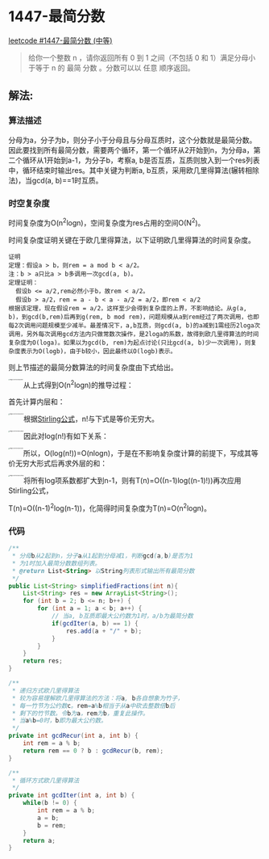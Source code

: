 # 1447-最简分数

[leetcode #1447-最简分数 (中等)](https://leetcode-cn.com/problems/simplified-fractions/)

> 给你一个整数 n ，请你返回所有 0 到 1 之间（不包括 0 和 1）满足分母小于等于  n 的 最简 分数 。分数可以以 任意 顺序返回。

## 解法: 

### 算法描述

分母为a，分子为b，则分子小于分母且与分母互质时，这个分数就是最简分数。因此要找到所有最简分数，需要两个循环，第一个循环从2开始到n，为分母a，第二个循环从1开始到a-1，为分子b，考察a, b是否互质，互质则放入到一个res列表中，循环结束时输出res。其中关键为判断a, b互质，采用欧几里得算法(辗转相除法)，当gcd(a, b)==1时互质。

### 时空复杂度

时间复杂度为O(n<sup>2</sup>logn)，空间复杂度为res占用的空间O(N<sup>2</sup>)。

时间复杂度证明关键在于欧几里得算法，以下证明欧几里得算法的时间复杂度。

```
证明
定理：假设a > b，则rem = a mod b < a/2。
注：b > a只比a > b多调用一次gcd(a, b)。
定理证明：
  假设b <= a/2,rem必然小于b，故rem < a/2。
  假设b > a/2，rem = a - b < a - a/2 = a/2，即rem < a/2
根据该定理，现在假设rem = a/2，这样至少会得到复杂度的上界，不影响结论。从g(a, b)，到gcd(b,rem)后再到g(rem, b mod rem)，问题规模从a到rem经过了两次调用，也即每2次调用问题规模至少减半。最差情况下，a,b互质，则gcd(a, b)的a减到1需经历2loga次调用，另外每次调用gcd方法内只做常数次操作，是2loga的系数，故得到欧几里得算法的时间复杂度为O(loga)。如果以为gcd(b, rem)为起点讨论(只比gcd(a, b)少一次调用)，则复杂度表示为O(logb)，由于b较小，因此最终以O(logb)表示。
```

则上节描述的最简分数算法的时间复杂度由下式给出。

<img src="https://tva1.sinaimg.cn/large/008i3skNgy1guz1zvrv7sj60fs09et8z02.jpg" alt="image-20211001000627515" style="float:left;zoom:15%;" />

从上式得到O(n<sup>2</sup>logn)的推导过程：

首先计算内层和：

<img src="https://tva1.sinaimg.cn/large/008i3skNgy1guz21w54x1j62e009e0u302.jpg" alt="image-20211001000823578" style="float:left;zoom:15%;" />

根据[Stirling公式](https://en.wikipedia.org/wiki/Stirling%27s_approximation)，n!与下式是等价无穷大。

<img src="https://tva1.sinaimg.cn/large/008i3skNgy1guz2hs85tej60nw05yaad02.jpg" alt="image-20211001002339887" style="float:left;zoom:15%;" />

因此对log(n!)有如下关系：

<img src="https://tva1.sinaimg.cn/large/008i3skNgy1guz1w6nkpjj62jk06g40202.jpg" alt="image-20211001000251274" style="float:left;zoom:15%;" />

所以，O(log(n!))=O(nlogn)，于是在不影响复杂度计算的前提下，写成其等价无穷大形式后再求外层的和：

<img src="https://tva1.sinaimg.cn/large/008i3skNgy1guz2isdqsqj62oo08u75r02.jpg" alt="image-20211001002437988" style="float:left;zoom:15%;" />

将所有log项系数都扩大到n-1，则有T(n)=O((n-1)log((n-1)!))再次应用Stirling公式，

T(n)=O((n-1)<sup>2</sup>log(n-1))，化简得时间复杂度为T(n)=O(n<sup>2</sup>logn)。

### 代码

```java
/**
 * 分母b从2起到n，分子a从1起到分母减1，判断gcd(a,b)是否为1
 * 为1时加入最简分数数组列表。
 * @return List<String> 以String列表形式输出所有最简分数
 */
public List<String> simplifiedFractions(int n){
    List<String> res = new ArrayList<String>();
    for (int b = 2; b <= n; b++) {
        for (int a = 1; a < b; a++) {
            // 当a, b互质即最大公约数为1时，a/b为最简分数
            if(gcdIter(a, b) == 1) {
                res.add(a + "/" + b);
            }
        }
    }
    return res;
}

/**
 * 递归方式欧几里得算法
 * 较为容易理解欧几里得算法的方法：将a, b各自想象为竹子，
 * 每一竹节为公约数c。rem=a%b相当于从a中砍去整数倍b后
 * 剩下的竹节数。令b为a，rem为b，重复此操作。
 * 当a%b=0时，b即为最大公约数。
 */
private int gcdRecur(int a, int b) {
    int rem = a % b;
    return rem == 0 ? b : gcdRecur(b, rem);
}

/**
 * 循环方式欧几里得算法
 */
private int gcdIter(int a, int b) {
    while(b != 0) {
        int rem = a % b;
        a = b;
        b = rem;
    }
    return a;
}
```